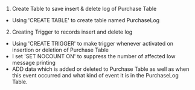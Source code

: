1. Create Table to save insert & delete log of Purchase Table 
- Using 'CREATE TABLE' to create table named PurchaseLog
2. Creating Trigger to records insert and delete log
- Using 'CREATE TRIGGER' to make trigger whenever activated on insertion or deletion of Purchase Table 
- I set 'SET NOCOUNT ON' to suppress the number of affected low message printing
- ADD data which is added or deleted to Purchase Table as well as when this event occurred and what kind of event it is in the PurchaseLog Table. 